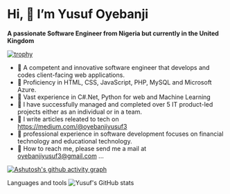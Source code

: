 
# Hi, 👋 I’m Yusuf Oyebanji

**A passionate Software Engineer from Nigeria but currently in the United Kingdom**

[![trophy](https://github-profile-trophy.vercel.app/?username=oyebanjiyusuf3&theme=onedark)](https://github.com/oyebanjiyusuf3/github-profile-trophy)

- 💞️ A competent and innovative software engineer that develops and codes client-facing web applications. 
- 💞️ Proficiency in HTML, CSS, JavaScript, PHP, MySQL and Microsoft Azure.
- 💞️ Vast experience in C#.Net, Python for web and Machine Learning
- 💞️ I have successfully managed and completed over 5 IT product-led projects either as an individual or in a team.
- 📝 I write articles releated to tech on https://medium.com/@oyebanjiyusuf3
- 💞️ professional experience in software development focuses on financial technology and educational technology.
- 💬 How to reach me, please send me a mail at oyebanjiyusuf3@gmail.com ...

[![Ashutosh's github activity graph](https://activity-graph.herokuapp.com/graph?username=oyebanjiyusuf3)](https://github.com/oyebanjiyusuf3/github-readme-activity-graph)

Languages and tools
![Yusuf's GitHub stats](https://github-readme-stats.vercel.app/api?username=oyebanjiyusuf3&show_icons=true&theme=radical)



<!---
oyebanjiyusuf3/oyebanjiyusuf3 is a ✨ special ✨ repository because its `README.md` (this file) appears on your GitHub profile.
You can click the Preview link to take a look at your changes.
--->
